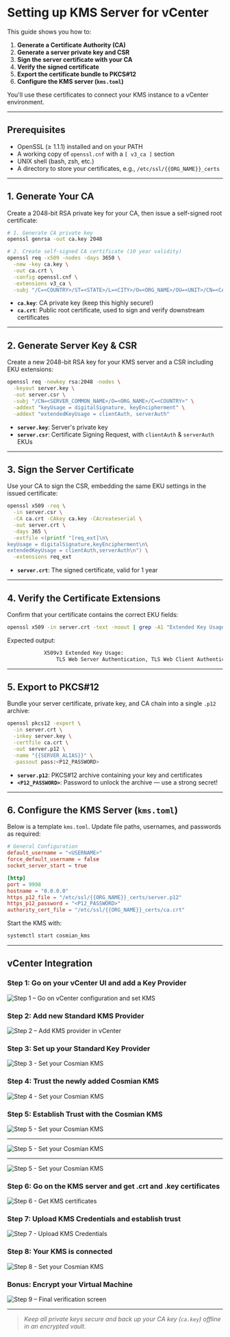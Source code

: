 # Setting up KMS Server for vCenter

This guide shows you how to:

1. **Generate a Certificate Authority (CA)**
2. **Generate a server private key and CSR**
3. **Sign the server certificate with your CA**
4. **Verify the signed certificate**
5. **Export the certificate bundle to PKCS#12**
6. **Configure the KMS server (`kms.toml`)**

You'll use these certificates to connect your KMS instance to a vCenter environment.

---

## Prerequisites

- OpenSSL (≥ 1.1.1) installed and on your PATH
- A working copy of `openssl.cnf` with a `[ v3_ca ]` section
- UNIX shell (bash, zsh, etc.)
- A directory to store your certificates, e.g., `/etc/ssl/{{ORG_NAME}}_certs`

---

## 1. Generate Your CA

Create a 2048-bit RSA private key for your CA, then issue a self-signed root certificate:

```bash
# 1. Generate CA private key
openssl genrsa -out ca.key 2048

# 2. Create self-signed CA certificate (10 year validity)
openssl req -x509 -nodes -days 3650 \
  -new -key ca.key \
  -out ca.crt \
  -config openssl.cnf \
  -extensions v3_ca \
  -subj "/C=<COUNTRY>/ST=<STATE>/L=<CITY>/O=<ORG_NAME>/OU=<UNIT>/CN=<CA_COMMON_NAME>"
```

- **`ca.key`**: CA private key (keep this highly secure!)
- **`ca.crt`**: Public root certificate, used to sign and verify downstream certificates

---

## 2. Generate Server Key & CSR

Create a new 2048-bit RSA key for your KMS server and a CSR including EKU extensions:

```bash
openssl req -newkey rsa:2048 -nodes \
  -keyout server.key \
  -out server.csr \
  -subj "/CN=<SERVER_COMMON_NAME>/O=<ORG_NAME>/C=<COUNTRY>" \
  -addext "keyUsage = digitalSignature, keyEncipherment" \
  -addext "extendedKeyUsage = clientAuth, serverAuth"
```

- **`server.key`**: Server's private key
- **`server.csr`**: Certificate Signing Request, with `clientAuth` & `serverAuth` EKUs

---

## 3. Sign the Server Certificate

Use your CA to sign the CSR, embedding the same EKU settings in the issued certificate:

```bash
openssl x509 -req \
  -in server.csr \
  -CA ca.crt -CAkey ca.key -CAcreateserial \
  -out server.crt \
  -days 365 \
  -extfile <(printf "[req_ext]\n\
keyUsage = digitalSignature,keyEncipherment\n\
extendedKeyUsage = clientAuth,serverAuth\n") \
  -extensions req_ext
```

- **`server.crt`**: The signed certificate, valid for 1 year

---

## 4. Verify the Certificate Extensions

Confirm that your certificate contains the correct EKU fields:

```bash
openssl x509 -in server.crt -text -noout | grep -A1 "Extended Key Usage"
```

Expected output:

```sh
            X509v3 Extended Key Usage:
                TLS Web Server Authentication, TLS Web Client Authentication
```

---

## 5. Export to PKCS#12

Bundle your server certificate, private key, and CA chain into a single `.p12` archive:

```bash
openssl pkcs12 -export \
  -in server.crt \
  -inkey server.key \
  -certfile ca.crt \
  -out server.p12 \
  -name "{{SERVER_ALIAS}}" \
  -passout pass:<P12_PASSWORD>
```

- **`server.p12`**: PKCS#12 archive containing your key and certificates
- **`<P12_PASSWORD>`**: Password to unlock the archive — use a strong secret!

---

## 6. Configure the KMS Server (`kms.toml`)

Below is a template `kms.toml`. Update file paths, usernames, and passwords as required:

```toml
# General Configuration
default_username = "<USERNAME>"
force_default_username = false
socket_server_start = true

[http]
port = 9998
hostname = "0.0.0.0"
https_p12_file = "/etc/ssl/{{ORG_NAME}}_certs/server.p12"
https_p12_password = "<P12_PASSWORD>"
authority_cert_file = "/etc/ssl/{{ORG_NAME}}_certs/ca.crt"
```

Start the KMS with:

```bash
systemctl start cosmian_kms
```

---

## vCenter Integration

### Step 1: Go on your vCenter UI and add a Key Provider

![Step 1 – Go on vCenter configuration and set KMS](images/vcenter-step01.png)

### Step 2: Add new Standard KMS Provider

![Step 2 – Add KMS provider in vCenter](images/vcenter-step02.png)

### Step 3: Set up your Standard Key Provider

![Step 3 - Set your Cosmian KMS ](images/vcenter-step03.png)

### Step 4: Trust the newly added Cosmian KMS

![Step 4 - Set your Cosmian KMS ](images/vcenter-step04.png)

### Step 5: Establish Trust with the Cosmian KMS

![Step 5 - Set your Cosmian KMS ](images/vcenter-step05_1.png)

---

![Step 5 - Set your Cosmian KMS ](images/vcenter-step05_2.png)

---
![Step 5 - Set your Cosmian KMS ](images/vcenter-step05_3.png)

### Step 6: Go on the KMS server and get .crt and .key certificates

![Step 6 - Get KMS certificates ](images/vcenter-step06.png)

### Step 7: Upload KMS Credentials and establish trust

![Step 7 - Upload KMS Credentials ](images/vcenter-step07.png)

### Step 8: Your KMS is connected

![Step 8 - Set your Cosmian KMS ](images/vcenter-step08.png)

### Bonus: Encrypt your Virtual Machine

![Step 9 – Final verification screen](images/vcenter-step09.png)

---

> _Keep all private keys secure and back up your CA key (`ca.key`) offline in an encrypted vault._
